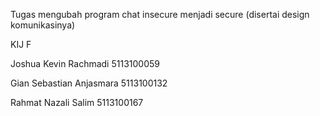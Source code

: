 Tugas mengubah program chat insecure menjadi secure (disertai design komunikasinya)

KIJ F

Joshua Kevin Rachmadi		5113100059

Gian Sebastian Anjasmara	5113100132

Rahmat Nazali Salim		5113100167
